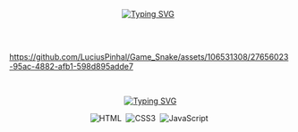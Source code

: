 <div align="center">
<a href="https://git.io/typing-svg"><img src="https://readme-typing-svg.herokuapp.com?font=Righteous&weight=700&size=35&pause=1000&color=228B22&background=FFFFFF00&center=true&vCenter=true&width=700&lines=🕹️+Game+Snake+🕹️;🐍+Jogo+da+Cobra+🐍" alt="Typing SVG" /></a>
&nbsp;
</div>

## 
&nbsp;

https://github.com/LuciusPinhal/Game_Snake/assets/106531308/27656023-95ac-4882-afb1-598d895adde7

&nbsp;&nbsp;

<div align="center">
  
<a  align="center" href="https://git.io/typing-svg"><img src="https://readme-typing-svg.herokuapp.com?font=Righteous&weight=900&size=35&pause=1000&color=228B22&background=FFFFFF00&center=true&vCenter=true&width=435&lines=📝+Utilized+languages+📝;📚+Linguagens+utilizadas+📚"     alt="Typing SVG" /></a>
 
  ![HTML](https://img.shields.io/badge/HTML5-E34F26?style=for-the-badge&logo=html5&logoColor=white)&nbsp;
  ![CSS3](https://img.shields.io/badge/css3-%231572B6.svg?style=for-the-badge&logo=css3&logoColor=white)&nbsp;
  ![JavaScript](https://img.shields.io/badge/JavaScript-F7DF1E?style=for-the-badge&logo=javascript&logoColor=black)&nbsp;

</div>



















